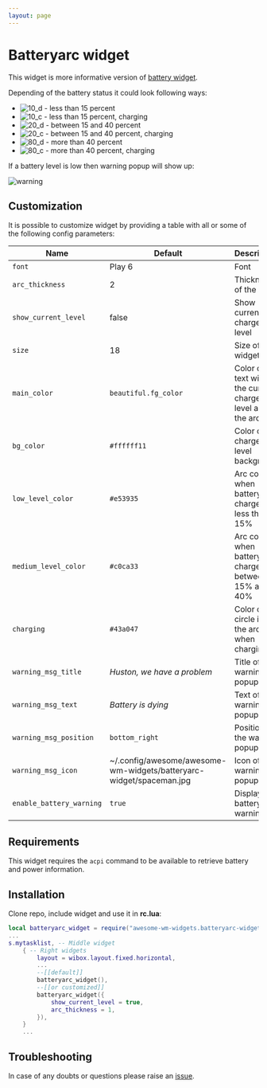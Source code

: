 ```yaml
---
layout: page
---
```

# Batteryarc widget

This widget is more informative version of [battery widget](../awesome-wm-widgets/assets/img/screenshots/batteryarc-widgetttps://github.com/streetturtle/awesome-wm-widgets/tree/master/battery-widget).

Depending of the battery status it could look following ways:

 - ![10_d](../awesome-wm-widgets/assets/img/screenshots/batteryarc-widget/10_d.png) - less than 15 percent
 - ![10_c](../awesome-wm-widgets/assets/img/screenshots/batteryarc-widget/10_c.png) - less than 15 percent, charging
 - ![20_d](../awesome-wm-widgets/assets/img/screenshots/batteryarc-widget/20_d.png) - between 15 and 40 percent
 - ![20_c](../awesome-wm-widgets/assets/img/screenshots/batteryarc-widget/20_c.png) - between 15 and 40 percent, charging
 - ![80_d](../awesome-wm-widgets/assets/img/screenshots/batteryarc-widget/80_d.png) - more than 40 percent
 - ![80_c](../awesome-wm-widgets/assets/img/screenshots/batteryarc-widget/80_c.png) - more than 40 percent, charging

If a battery level is low then warning popup will show up:

![warning](../awesome-wm-widgets/assets/img/screenshots/batteryarc-widget/warning.png)

## Customization

It is possible to customize widget by providing a table with all or some of the following config parameters:

| Name | Default | Description |
|---|---|---|
| `font` | Play 6 | Font |
| `arc_thickness` | 2 | Thickness of the arc |
| `show_current_level`| false | Show current charge level |
| `size`| 18 | Size of the widget |
| `main_color` | `beautiful.fg_color` | Color of the text with the current charge level and the arc |
| `bg_color` | `#ffffff11` | Color of the charge level background |
| `low_level_color` | `#e53935` | Arc color when battery charge is less that 15% |
| `medium_level_color` | `#c0ca33` |  Arc color when battery charge is between 15% and 40% |
| `charging` | `#43a047` |  Color of the circle inside the arc when charging  |
| `warning_msg_title` | _Huston, we have a problem_ | Title of the warning popup |
| `warning_msg_text` | _Battery is dying_ | Text of the warning popup |
| `warning_msg_position` | `bottom_right` | Position of the warning popup |
| `warning_msg_icon` | ~/.config/awesome/awesome-wm-widgets/batteryarc-widget/spaceman.jpg | Icon of the warning popup |
| `enable_battery_warning` | `true` | Display low battery warning |

## Requirements

This widget requires the `acpi` command to be available to retrieve battery and
power information.

## Installation

Clone repo, include widget and use it in **rc.lua**:

```lua
local batteryarc_widget = require("awesome-wm-widgets.batteryarc-widget.batteryarc")
...
s.mytasklist, -- Middle widget
	{ -- Right widgets
    	layout = wibox.layout.fixed.horizontal,
		...
        --[[default]]
		batteryarc_widget(),		
        --[[or customized]]
        batteryarc_widget({
            show_current_level = true,
            arc_thickness = 1,
        }),
	}
	...
```

## Troubleshooting

In case of any doubts or questions please raise an [issue](../awesome-wm-widgets/assets/img/screenshots/batteryarc-widgetttps://github.com/streetturtle/awesome-wm-widgets/issues/new).
